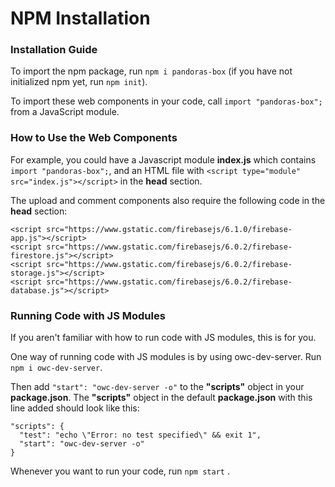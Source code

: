 # NPM Installation

### Installation Guide
To import the npm package, run `npm i pandoras-box` (if you have not initialized npm yet, run `npm init`).

To import these web components in your code, call `import "pandoras-box";` from a JavaScript module.

### How to Use the Web Components
For example, you could have a Javascript module **index.js** which contains `import "pandoras-box";`, and an HTML file with `<script type="module" src="index.js"></script>` in the **head** section.

The upload and comment components also require the following code in the **head** section:

```
<script src="https://www.gstatic.com/firebasejs/6.1.0/firebase-app.js"></script>
<script src="https://www.gstatic.com/firebasejs/6.0.2/firebase-firestore.js"></script>
<script src="https://www.gstatic.com/firebasejs/6.0.2/firebase-storage.js"></script>
<script src="https://www.gstatic.com/firebasejs/6.0.2/firebase-database.js"></script>
```

### Running Code with JS Modules
If you aren't familiar with how to run code with JS modules, this is for you.

One way of running code with JS modules is by using owc-dev-server. Run `npm i owc-dev-server`. 

Then add `"start": "owc-dev-server -o"` to the **"scripts"** object in your **package.json**. The **"scripts"** object in the default **package.json** with this line added should look like this:

```
"scripts": {
  "test": "echo \"Error: no test specified\" && exit 1",
  "start": "owc-dev-server -o"
}
```
Whenever you want to run your code, run `npm start` .
